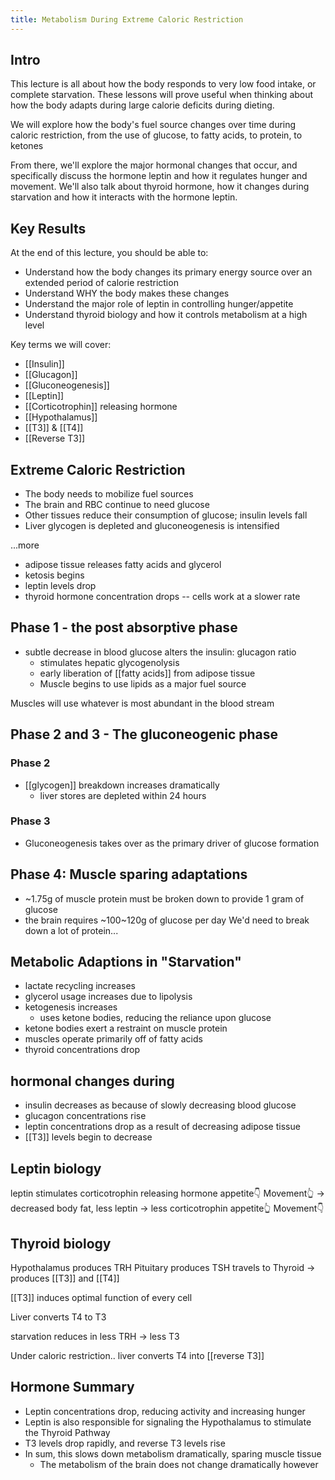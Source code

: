 ```yaml
---
title: Metabolism During Extreme Caloric Restriction
---
```


## Intro

This lecture is all about how the body responds to very low food intake, or complete starvation. These lessons will prove useful when thinking about how the body adapts during large calorie deficits during dieting.

We will explore how the body's fuel source changes over time during caloric restriction, from the use of glucose, to fatty acids, to protein, to ketones

From there, we'll explore the major hormonal changes that occur, and specifically discuss the hormone leptin and how it regulates hunger and movement. We'll also talk about thyroid hormone, how it changes during starvation and how it interacts with the hormone leptin.

## Key Results
At the end of this lecture, you should be able to:

- Understand how the body changes its primary energy source over an extended period of calorie restriction
- Understand WHY the body makes these changes
- Understand the major role of leptin in controlling hunger/appetite
- Understand thyroid biology and how it controls metabolism at a high level


Key terms we will cover:

- [[Insulin]]
- [[Glucagon]]
- [[Gluconeogenesis]]
- [[Leptin]]
- [[Corticotrophin]] releasing hormone
- [[Hypothalamus]]
- [[T3]] & [[T4]]
- [[Reverse T3]]


## Extreme Caloric Restriction

- The body needs to mobilize fuel sources
- The brain and RBC continue to need glucose
- Other tissues reduce their consumption of glucose; insulin levels fall 
- Liver glycogen is depleted and gluconeogenesis is intensified


...more

- adipose tissue releases fatty acids and glycerol
- ketosis begins
- leptin levels drop
- thyroid hormone concentration drops -- cells work at a slower rate

## Phase 1 - the post absorptive phase
- subtle decrease in blood glucose alters the insulin: glucagon ratio
  - stimulates hepatic glycogenolysis
  - early liberation of [[fatty acids]] from adipose tissue
  - Muscle begins to use lipids as a major fuel source

Muscles will use whatever is most abundant in the blood stream

## Phase 2 and 3 - The gluconeogenic phase
### Phase 2
- [[glycogen]] breakdown increases dramatically
  - liver stores are depleted within 24 hours

### Phase 3
- Gluconeogenesis takes over as the primary driver of glucose formation

## Phase 4: Muscle sparing adaptations
- ~1.75g of muscle protein must be broken down to provide 1 gram of glucose
- the brain requires ~100~120g of glucose per day
We'd need to break down a lot of protein...

## Metabolic Adaptions in "Starvation"
- lactate recycling increases
- glycerol usage increases due to lipolysis
- ketogenesis increases
  - uses ketone bodies, reducing the reliance upon glucose
- ketone bodies exert a restraint on muscle protein
- muscles operate primarily off of fatty acids
- thyroid concentrations drop

## hormonal changes during
- insulin decreases as because of slowly decreasing blood glucose
- glucagon concentrations rise
- leptin concentrations drop as a result of decreasing adipose tissue
- [[T3]] levels begin to decrease

## Leptin biology
leptin stimulates corticotrophin releasing hormone
appetite👇 Movement👆
-> decreased body fat, less leptin
-> less corticotrophin
appetite👆 Movement👇

## Thyroid biology

Hypothalamus produces TRH
Pituitary produces TSH
travels to Thyroid
-> produces [[T3]] and [[T4]]

[[T3]] induces optimal function of every cell

Liver converts T4 to T3

starvation reduces in less TRH -> less T3

Under caloric restriction.. liver converts T4 into [[reverse T3]]

## Hormone Summary
- Leptin concentrations drop, reducing activity and increasing hunger
- Leptin is also responsible for signaling the Hypothalamus to stimulate the Thyroid Pathway
- T3 levels drop rapidly, and reverse T3 levels rise
- In sum, this slows down metabolism dramatically, sparing muscle tissue
  - The metabolism of the brain does not change dramatically however
